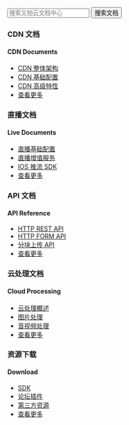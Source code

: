 <span class="betamark"></span>
<!-- 添加文档中心搜索功能 -->
<form class="search-docs" target="_blank" action="http://zhannei.baidu.com/cse/search">
    <input type="text" placeholder="搜索又拍云文档中心" class="search_content" id="bdcsMain" name="q">
    <button type="submit" class="search-btn">搜索文档</button>
</form>
<div class="minecraft clearfix">
    <div class="section section-api">
        <i class="upicon upicon-api"></i>
        <h3>CDN 文档</h3>
        <h4>CDN Documents</h4>
        <ul class="list-unstyled">
            <li><a href="/cdn/#_2">CDN 整体架构</a></li>
            <li><a href="/cdn/">CDN 基础配置</a></li>
            <li><a href="/cdn/feature/">CDN 高级特性</a></li>
            <li><a href="/cdn/">查看更多</a></li>
        </ul>
    </div>
    <div class="section section-api">
        <i class="upicon upicon-api"></i>
        <h3>直播文档</h3>
        <h4>Live Documents</h4>
        <ul class="list-unstyled">
            <li><a href="/live/#_3">直播基础配置</a></li>
            <li><a href="/live/#_10">直播增值服务</a></li>
            <li><a href="/live/#ios-sdk_1">IOS 推流 SDK</a></li>
            <li><a href="/live/">查看更多</a></li>
        </ul>
    </div>
    <div class="section section-api">
        <i class="upicon upicon-api"></i>
        <h3>API 文档</h3>
        <h4>API Reference</h4>
        <ul class="list-unstyled">
            <li><a href="/api/rest_api/">HTTP REST API</a></li>
            <li><a href="/api/form_api/">HTTP FORM API</a></li>
            <li><a href="/api/multipart_upload/">分块上传 API</a></li>
            <li><a href="/api/">查看更多</a></li>
        </ul>
    </div>
    <div class="section section-api">
        <i class="upicon upicon-api"></i>
        <h3>云处理文档</h3>
        <h4>Cloud Processing</h4>
        <ul class="list-unstyled">
            <li><a href="/cloud/">云处理概述</a></li>
            <li><a href="/cloud/image/">图片处理</a></li>
            <li><a href="/cloud/av/">音视频处理</a></li>
            <li><a href="/cloud/">查看更多</a></li>
        </ul>
    </div>
    <div class="section section-download">
        <i class="upicon upicon-download"></i>
        <h3>资源下载</h3>
        <h4>Download</h4>
        <ul class="list-unstyled">
            <li><a href="/download/#sdk">SDK </a></li>
            <li><a href="/download/#plugin">论坛插件</a></li>
            <li><a href="/download/#third-party">第三方资源</a></li>
            <li><a href="/download/">查看更多</a></li>
        </ul>
    </div>
</div>

